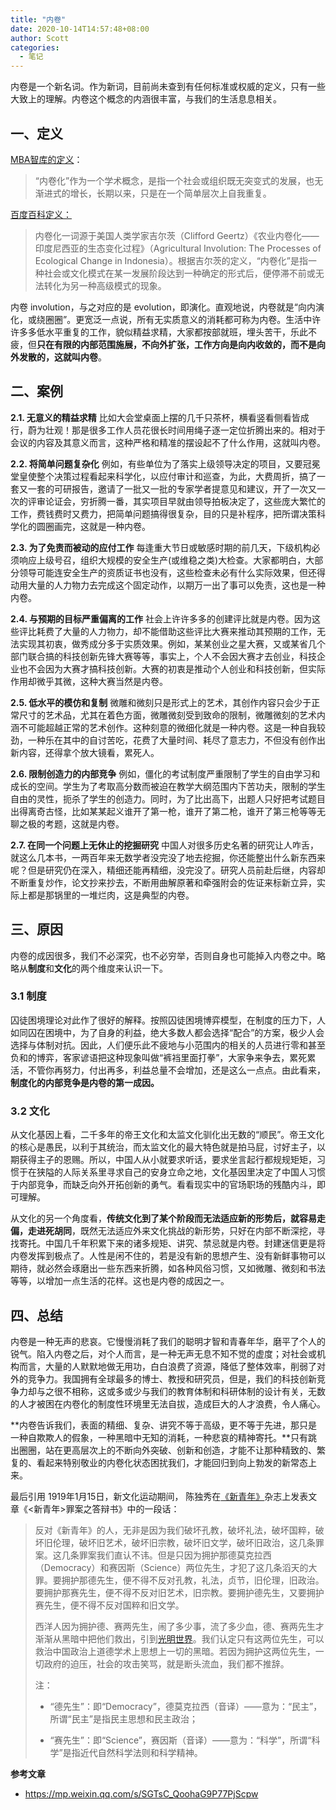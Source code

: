 ```yaml
---
title: "内卷"
date: 2020-10-14T14:57:48+08:00
author: Scott
categories:
  - 笔记
---
```


内卷是一个新名词。作为新词，目前尚未查到有任何标准或权威的定义，只有一些大致上的理解。内卷这个概念的内涵很丰富，与我们的生活息息相关。

<!--more-->

## 一、定义

[MBA智库的定义](https://wiki.mbalib.com/wiki/%E5%86%85%E5%8D%B7%E5%8C%96%E6%95%88%E5%BA%94)：

>  “内卷化”作为一个学术概念，是指一个社会或组织既无突变式的发展，也无渐进式的增长，长期以来，只是在一个简单层次上自我重复。

[百度百科定义：](https://baike.baidu.com/item/%E5%86%85%E5%8D%B7%E5%8C%96)

> 内卷化一词源于美国人类学家吉尔茨（Clifford Geertz）《农业内卷化——印度尼西亚的生态变化过程》（Agricultural Involution: The Processes of Ecological Change in Indonesia）。根据吉尔茨的定义，“内卷化”是指一种社会或文化模式在某一发展阶段达到一种确定的形式后，便停滞不前或无法转化为另一种高级模式的现象。



内卷 involution，与之对应的是 evolution，即演化。直观地说，内卷就是“向内演化，或绕圈圈”。更宽泛一点说，所有无实质意义的消耗都可称为内卷。生活中许许多多低水平重复的工作，貌似精益求精，大家都按部就班，埋头苦干，乐此不疲，但**只在有限的内部范围施展，不向外扩张，工作方向是向内收敛的，而不是向外发散的，这就叫内卷**。



## 二、案例

**2.1. 无意义的精益求精**
比如大会堂桌面上摆的几千只茶杯，横看竖看侧看皆成行，蔚为壮观！那是很多工作人员花很长时间用绳子逐一定位折腾出来的。相对于会议的内容及其意义而言，这种严格和精准的摆设起不了什么作用，这就叫内卷。



**2.2. 将简单问题复杂化**
例如，有些单位为了落实上级领导决定的项目，又要冠冕堂皇使整个决策过程看起来科学化，以应付审计和巡查，为此，大费周折，搞了一套又一套的可研报告，邀请了一批又一批的专家学者提意见和建议，开了一次又一次的评审论证会，穷折腾一番，其实项目早就由领导拍板决定了，这些庞大繁忙的工作，费钱费时又费力，把简单问题搞得很复杂，目的只是补程序，把所谓决策科学化的圆圈画完，这就是一种内卷。



**2.3. 为了免责而被动的应付工作**
每逢重大节日或敏感时期的前几天，下级机构必须响应上级号召，组织大规模的安全生产(或维稳之类)大检查。大家都明白，大部分领导可能连安全生产的资质证书也没有，这些检查未必有什么实际效果，但还得动用大量的人力物力去完成这个固定动作，以期万一出了事可以免责，这也是一种内卷。



**2.4. 与预期的目标严重偏离的工作**
社会上许许多多的创建评比就是内卷。因为这些评比耗费了大量的人力物力，却不能借助这些评比大赛来推动其预期的工作，无法实现其初衷，做秀成分多于实质效果。例如，某某创业之星大赛，又或某省几个部门联合搞的科技创新先锋大赛等等，事实上，个人不会因大赛才去创业，科技企业也不会因为大赛才搞科技创新。大赛的初衷是推动个人创业和科技创新，但实际作用却微乎其微，这种大赛当然是内卷。



**2.5. 低水平的模仿和复制**
微雕和微刻只是形式上的艺术，其创作内容只会少于正常尺寸的艺术品，尤其在着色方面，微雕微刻受到致命的限制，微雕微刻的艺术内涵不可能超越正常的艺术创作。这种刻意的微细化就是一种内卷。这是一种自我较劲，一种乐在其中的自讨苦吃，花费了大量时间、耗尽了意志力，不但没有创作出新内容，还得拿个放大镜看，累死人。



**2.6. 限制创造力的内部竞争**
例如，僵化的考试制度严重限制了学生的自由学习和成长的空间。学生为了考取高分数而被迫在教学大纲范围内下苦功夫，限制的学生自由的灵性，扼杀了学生的创造力。同时，为了比出高下，出题人只好把考试题目出得离奇古怪，比如某某起义谁开了第一枪，谁开了第二枪，谁开了第三枪等等无聊之极的考题，这就是内卷。



**2.7. 在同一个问题上无休止的挖掘研究**
中国人对很多历史名著的研究让人咋舌，就这么几本书，一两百年来无数学者没完没了地去挖掘，你还能整出什么新东西来呢？但是研究仍在深入，精细还能再精细，没完没了。研究人员前赴后继，内容却不断重复炒作，论文抄来抄去，不断用曲解原著和牵强附会的佐证来标新立异，实际上都是那锅里的一堆烂肉，这是典型的内卷。



## 三、原因

内卷的成因很多，我们不必深究，也不必穷举，否则自身也可能掉入内卷之中。略略从**制度**和**文化**的两个维度来认识一下。

### 3.1 制度

囚徒困境理论对此作了很好的解释。按照囚徒困境博弈模型，在制度的压力下，人如同囚在困境中，为了自身的利益，绝大多数人都会选择“配合”的方案，极少人会选择与体制对抗。因此，人们便乐此不疲地与小范围内的相关的人员进行零和甚至负和的博弈，客家谚语把这种现象叫做“裤裆里面打拳”，大家争来争去，累死累活，不管你再努力，付出再多，利益总量不会增加，还是这么一点点。由此看来，**制度化的内部竞争是内卷的第一成因。**



### 3.2 文化

从文化基因上看，二千多年的帝王文化和太监文化驯化出无数的“顺民”。帝王文化的核心是愚民，以利于其统治，而太监文化的最大特色就是拍马屁，讨好主子，以期获得主子的恩赐。所以，中国人从小就要求听话，要求坐言起行都规规矩矩，习惯于在狭隘的人际关系里寻求自己的安身立命之地，文化基因里决定了中国人习惯于内部竞争，而缺乏向外开拓创新的勇气。看看现实中的官场职场的残酷内斗，即可理解。

从文化的另一个角度看，**传统文化到了某个阶段而无法适应新的形势后，就容易走偏，走进死胡同**，既然无法适应外来文化挑战的新形势，只好在内部不断深挖，寻找寄托。中国几千年积累下来的诸多规矩、讲究、禁忌就是内卷。封建迷信更是将内卷发挥到极点了。人性是闲不住的，若是没有新的思想产生、没有新鲜事物可以期待，就必然会琢磨出一些东西来折腾，如各种风俗习惯，又如微雕、微刻和书法等等，以增加一点生活的花样。这也是内卷的成因之一。

## 四、总结

内卷是一种无声的悲哀。它慢慢消耗了我们的聪明才智和青春年华，磨平了个人的锐气。陷入内卷之后，对个人而言，是一种无声无息不知不觉的虚度；对社会或机构而言，大量的人默默地做无用功，白白浪费了资源，降低了整体效率，削弱了对外的竞争力。我国拥有全球最多的博士、教授和研究员，但是，我们的科技创新竞争力却与之很不相称，这或多或少与我们的教育体制和科研体制的设计有关，无数的人才被困在内卷化的制度性环境里无法自拔，造成巨大的人才浪费，令人痛心。



**内卷告诉我们，表面的精细、复杂、讲究不等于高级，更不等于先进，那只是一种自欺欺人的假象，一种黑暗中无知的消耗，一种悲哀的精神寄托。**只有跳出圈圈，站在更高层次上的不断向外突破、创新和创造，才能不让那种精致的、繁复的、看起来特别敬业的内卷化状态困扰我们，才能回归到向上勃发的新常态上来。



最后引用 1919年1月15日，新文化运动期间， 陈独秀在[《新青年》](https://baike.baidu.com/item/《新青年》)杂志上发表文章《<新青年>罪案之答辩书》中的一段话：

> 反对《新青年》的人，无非是因为我们破坏孔教，破坏礼法，破坏国粹，破坏旧伦理，破坏旧艺术，破坏旧宗教，破坏旧文学，破坏旧政治，这几条罪案。这几条罪案我们直认不讳。但是只因为拥护那德莫克拉西（Democracy）和赛因斯（Science）两位先生，才犯了这几条滔天的大罪。要拥护那德先生，便不得不反对孔教，礼法，贞节，旧伦理，旧政治。要拥护那赛先生，便不得不反对旧艺术，旧宗教。要拥护德先生，又要拥护赛先生，便不得不反对国粹和旧文学。
>
> 西洋人因为拥护德、赛两先生，闹了多少事，流了多少血，德、赛两先生才渐渐从黑暗中把他们救出，引到[光明世界](https://baike.baidu.com/item/光明世界)。我们认定只有这两位先生，可以救治中国政治上道德学术上思想上一切的黑暗。若因为拥护这两位先生，一切政府的迫压，社会的攻击笑骂，就是断头流血，我们都不推辞。
>
> 
>
> 注：
> * “德先生”：即“Democracy”，德莫克拉西（音译）——意为：“民主”，所谓“民主”是指民主思想和民主政治；
>
> * “赛先生”：即“Science”，赛因斯（音译）——意为：“科学”，所谓“科学”是指近代自然科学法则和科学精神。



**参考文章**

* https://mp.weixin.qq.com/s/SGTsC_QoohaG9P77PjScpw